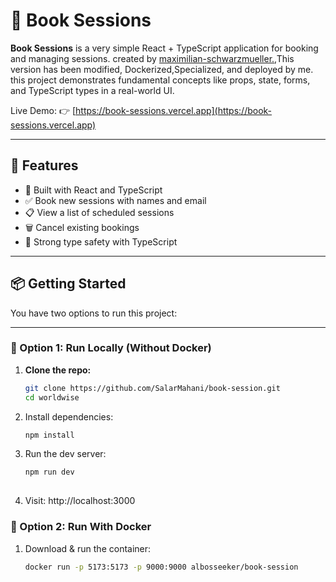 # 📘 Book Sessions

**Book Sessions** is a very simple React + TypeScript application for booking and managing sessions.
created by [maximilian-schwarzmueller.](https://github.com/mschwarzmueller),This version has been modified, Dockerized,Specialized, and deployed by me.
this project demonstrates fundamental concepts like props, state, forms, and TypeScript types in a real-world UI.

Live Demo: 👉 [https://book-sessions.vercel.app](https://book-sessions.vercel.app)

---

## 🚀 Features

- 🧠 Built with React and TypeScript
- ✅ Book new sessions with names and email
- 📋 View a list of scheduled sessions
- 🗑 Cancel existing bookings
- 🧪 Strong type safety with TypeScript
---

## 📦 Getting Started

You have two options to run this project:

---

### 🔧 Option 1: Run Locally (Without Docker)

1. **Clone the repo:**
   ```bash
   git clone https://github.com/SalarMahani/book-session.git
   cd worldwise
   
2. Install dependencies:
   ```bash
   npm install
   
3. Run the dev server:
   ```bash
   npm run dev
     
4. Visit: http://localhost:3000


### 🔧 Option 2: Run With Docker

1. Download & run the container:
   ```bash
   docker run -p 5173:5173 -p 9000:9000 albosseeker/book-session
